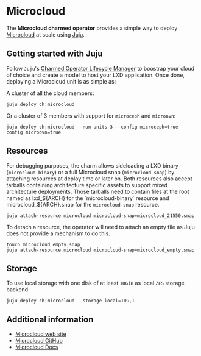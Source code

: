 # Microcloud

The **Microcloud charmed operator** provides a simple way to deploy [Microcloud](https://microcloud.is/) at scale using [Juju](https://jaas.ai/).

## Getting started with Juju

Follow `Juju`'s [Charmed Operator Lifecycle Manager](https://juju.is/docs/olm) to boostrap your cloud of choice and create a model to host your LXD application. Once done, deploying a Microcloud unit is as simple as:

A cluster of all the cloud members:

```shell
juju deploy ch:microcloud
```

Or a cluster of 3 members with support for `microceph` and `microovn`:

```shell
juju deploy ch:microcloud --num-units 3 --config microceph=true --config microovn=true
```

## Resources

For debugging purposes, the charm allows sideloading a LXD binary (`microcloud-binary`) or a full Microcloud snap (`microcloud-snap`) by attaching resources at deploy time or later on. Both resources also accept tarballs containing architecture specific assets to support mixed architecture deployments. Those tarballs need to contain files at the root named as lxd_${ARCH} for the `microcloud-binary` resource and microcloud_${ARCH}.snap for the `microcloud-snap` resource.

```shell
juju attach-resource microcloud microcloud-snap=microcloud_21550.snap
```

To detach a resource, the operator will need to attach an empty file as Juju does not provide a mechanism to do this.

```shell
touch microcloud_empty.snap
juju attach-resource microcloud microcloud-snap=microcloud_empty.snap
```

## Storage

To use local storage with one disk of at least `10GiB` as local `ZFS` storage backend:

```shell
juju deploy ch:microcloud --storage local=10G,1
```

## Additional information

- [Microcloud web site](https://microcloud.is/)
- [Microcloud GitHub](https://github.com/canonical/microcloud/)
- [Microcloud Docs](https://canonical-microcloud.readthedocs-hosted.com/en/latest/)
